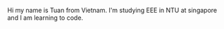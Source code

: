 Hi my name is Tuan from Vietnam. 
I'm studying EEE in NTU at singapore and I am learning to code.


<!---
tuan1204buidang/tuan1204buidang is a ✨ special ✨ repository because its `README.md` (this file) appears on your GitHub profile.
You can click the Preview link to take a look at your changes.
--->

